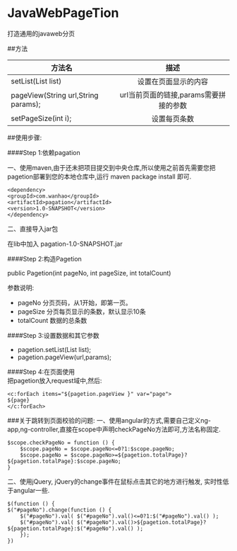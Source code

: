 # JavaWebPageTion
打造通用的javaweb分页

##方法

| 方法名        | 描述           |
| ------------- |:-------------:|
| setList(List list)     | 设置在页面显示的内容 | 
| pageView(String url,String params);      | url当前页面的链接,params需要拼接的参数      |
| setPageSize(int i); | 设置每页条数      |


##使用步骤:

####Step 1:依赖pagation

一、使用maven,由于还未把项目提交到中央仓库,所以使用之前首先需要您把pagetion部署到您的本地仓库中,运行 maven package install 即可.

    <dependency>
    <groupId>com.wanhao</groupId>
    <artifactId>pagation</artifactId>
    <version>1.0-SNAPSHOT</version>
    </dependency>

二、直接导入jar包

在lib中加入 pagation-1.0-SNAPSHOT.jar


####Step 2:构造Pagetion

public Pagetion(int pageNo, int pageSize, int totalCount)

参数说明:
* pageNo      分页页码，从1开始，即第一页。
* pageSize    分页每页显示的条数，默认显示10条
* totalCount  数据的总条数

####Step 3:设置数据和其它参数
* pagetion.setList(List list);
* pagetion.pageView(url,params);  

####Step 4:在页面使用  
把pagetion放入request域中,然后:  

    <c:forEach items="${pagetion.pageView }" var="page">
    ${page}  
    </c:forEach>
    
###关于跳转到页面校验的问题:
一、使用angular的方式,需要自己定义ng-app,ng-controller,直接在scope中声明checkPageNo方法即可,方法名称固定.  

    $scope.checkPageNo = function () {
        $scope.pageNo = $scope.pageNo<=0?1:$scope.pageNo;
        $scope.pageNo = $scope.pageNo>=${pagetion.totalPage}?${pagetion.totalPage}:$scope.pageNo;
    }
    
二、使用jQuery, jQuery的change事件在鼠标点击其它的地方进行触发, 实时性低于angular一些.

    $(function () {
    $("#pageNo").change(function () {
        $("#pageNo").val( $("#pageNo").val()<=0?1:$("#pageNo").val() );
        $("#pageNo").val( $("#pageNo").val()>${pagetion.totalPage}?${pagetion.totalPage}:$("#pageNo").val() );
        });
    })